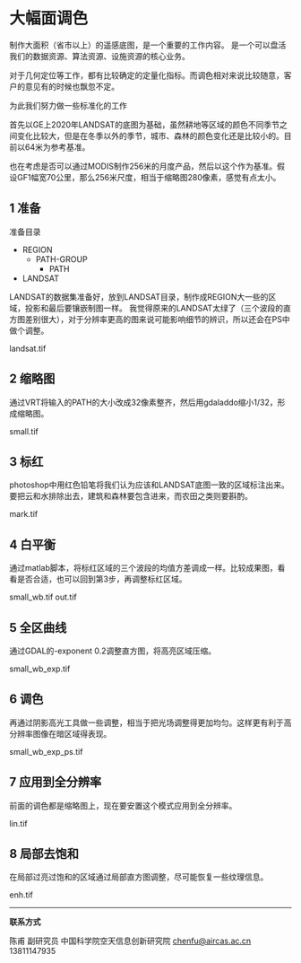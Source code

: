 # 大幅面调色

制作大面积（省市以上）的遥感底图，是一个重要的工作内容。
是一个可以盘活我们的数据资源、算法资源、设施资源的核心业务。

对于几何定位等工作，都有比较确定的定量化指标。而调色相对来说比较随意，客户的意见有的时候也飘忽不定。

为此我们努力做一些标准化的工作

首先以GE上2020年LANDSAT的底图为基础，虽然耕地等区域的颜色不同季节之间变化比较大，但是在冬季以外的季节，城市、森林的颜色变化还是比较小的。目前以64米为参考基准。

也在考虑是否可以通过MODIS制作256米的月度产品，然后以这个作为基准。假设GF1幅宽70公里，那么256米尺度，相当于缩略图280像素，感觉有点太小。


## 1 准备
准备目录

* REGION
    * PATH-GROUP
        * PATH
* LANDSAT


LANDSAT的数据集准备好，放到LANDSAT目录，制作成REGION大一些的区域，投影和最后要镶嵌制图一样。
我觉得原来的LANDSAT太绿了（三个波段的直方图差别很大），对于分辨率更高的图来说可能影响细节的辨识，所以还会在PS中做个调整。

landsat.tif

## 2 缩略图

通过VRT将输入的PATH的大小改成32像素整齐，然后用gdaladdo缩小1/32，形成缩略图。

small.tif

## 3 标红

photoshop中用红色铅笔将我们认为应该和LANDSAT底图一致的区域标注出来。要把云和水排除出去，建筑和森林要包含进来，而农田之类则要斟酌。

mark.tif

## 4 白平衡

通过matlab脚本，将标红区域的三个波段的均值方差调成一样。比较成果图，看看是否合适，也可以回到第3步，再调整标红区域。

small_wb.tif
out.tif

## 5 全区曲线

通过GDAL的-exponent 0.2调整直方图，将高亮区域压缩。

small_wb_exp.tif

## 6 调色

再通过阴影高光工具做一些调整，相当于把光场调整得更加均匀。这样更有利于高分辨率图像在暗区域得表现。

small_wb_exp_ps.tif

## 7 应用到全分辨率

前面的调色都是缩略图上，现在要安置这个模式应用到全分辨率。

lin.tif

## 8 局部去饱和

在局部过亮过饱和的区域通过局部直方图调整，尽可能恢复一些纹理信息。

enh.tif


---


**联系方式**

陈甫 副研究员
中国科学院空天信息创新研究院
chenfu@aircas.ac.cn
13811147935